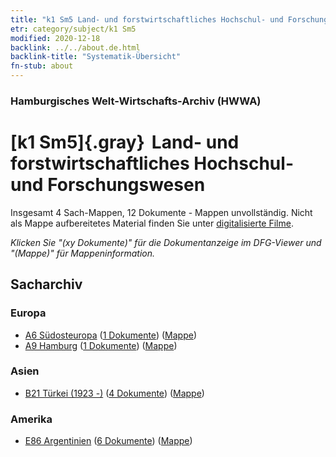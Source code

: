 ```yaml
---
title: "k1 Sm5 Land- und forstwirtschaftliches Hochschul- und Forschungswesen"
etr: category/subject/k1 Sm5
modified: 2020-12-18
backlink: ../../about.de.html
backlink-title: "Systematik-Übersicht"
fn-stub: about
---
```


### Hamburgisches Welt-Wirtschafts-Archiv (HWWA)
# [k1 Sm5]{.gray}&#8201; Land- und forstwirtschaftliches Hochschul- und Forschungswesen&#160; 




Insgesamt 4 Sach-Mappen, 12 Dokumente - Mappen unvollständig.
Nicht als Mappe aufbereitetes Material finden Sie unter [digitalisierte Filme](/film/h1_sh).

_Klicken Sie "(xy Dokumente)" für die Dokumentanzeige im DFG-Viewer und "(Mappe)" für Mappeninformation._

## Sacharchiv




### Europa

- [A6 Südosteuropa](../../../geo/about.de.html#A6) (<a href="https://dfg-viewer.de/show/?tx_dlf[id]=https://pm20.zbw.eu/mets/sh/1409xx/140900/1447xx/144725/public.mets.de.xml" target="_blank">1 Dokumente</a>) ([Mappe](http://purl.org/pressemappe20/folder/sh/140900,144725))
- [A9 Hamburg](../../../geo/about.de.html#A9) (<a href="https://dfg-viewer.de/show/?tx_dlf[id]=https://pm20.zbw.eu/mets/sh/1409xx/140905/1447xx/144725/public.mets.de.xml" target="_blank">1 Dokumente</a>) ([Mappe](http://purl.org/pressemappe20/folder/sh/140905,144725))

### Asien

- [B21 Türkei (1923 -)](../../../geo/about.de.html#B21) (<a href="https://dfg-viewer.de/show/?tx_dlf[id]=https://pm20.zbw.eu/mets/sh/1411xx/141111/1447xx/144725/public.mets.de.xml" target="_blank">4 Dokumente</a>) ([Mappe](http://purl.org/pressemappe20/folder/sh/141111,144725))

### Amerika

- [E86 Argentinien](../../../geo/about.de.html#E86) (<a href="https://dfg-viewer.de/show/?tx_dlf[id]=https://pm20.zbw.eu/mets/sh/1416xx/141692/1447xx/144725/public.mets.de.xml" target="_blank">6 Dokumente</a>) ([Mappe](http://purl.org/pressemappe20/folder/sh/141692,144725))


